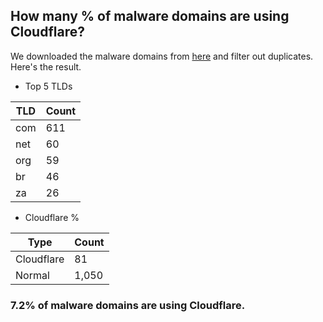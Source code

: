 ## How many % of malware domains are using Cloudflare?


We downloaded the malware domains from [here](https://urlhaus.abuse.ch) and filter out duplicates.
Here's the result.


[//]: # (start replacement)


- Top 5 TLDs

| TLD | Count |
| --- | --- |
| com | 611 |
| net | 60 |
| org | 59 |
| br | 46 |
| za | 26 |


- Cloudflare %

| Type | Count |
| --- | --- |
| Cloudflare | 81 |
| Normal | 1,050 |


### 7.2% of malware domains are using Cloudflare.